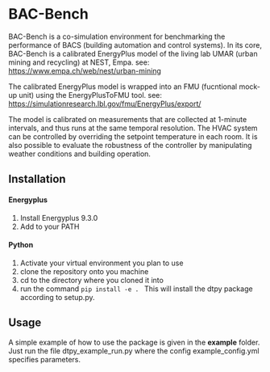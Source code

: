 # BAC-Bench
BAC-Bench is a co-simulation environment for benchmarking the performance of BACS (building automation and control systems). In its core, BAC-Bench is a calibrated EnergyPlus model of the living lab UMAR (urban mining and recycling) at NEST, Empa. see: https://www.empa.ch/web/nest/urban-mining

The calibrated EnergyPlus model is wrapped into an FMU (fucntional mock-up unit) using the EnergyPlusToFMU tool. see: https://simulationresearch.lbl.gov/fmu/EnergyPlus/export/

The model is calibrated on measurements that are collected at 1-minute intervals, and thus runs at the same temporal resolution. The HVAC system can be controlled by overriding the setpoint temperature in each room. It is also possible to evaluate the robustness of the controller by manipulating weather conditions and building operation.

## Installation
#### Energyplus
1. Install Energyplus 9.3.0
2. Add to your PATH

#### Python
1. Activate your virtual environment you plan to use
2. clone the repository onto you machine
3. cd to the directory where you cloned it into
4. run the command ```pip install -e . ``` This will install the dtpy package according to setup.py.

## Usage
A simple example of how to use the package is given in the **example** folder. Just run the file dtpy_example_run.py where the config example_config.yml specifies parameters.
